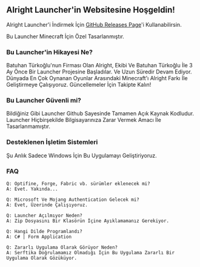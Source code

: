## Alright Launcher'in Websitesine Hoşgeldin!

Alright Launcher'i İndirmek İçin [GitHub Releases Page](https://github.com/batuhantrkgl/alrightlauncher/releases)'i Kullanabilirsin.

Bu Launcher Minecraft İçin Özel Tasarlanmıştır.

### Bu Launcher'in Hikayesi Ne?

Batuhan Türkoğlu'nun Firması Olan Alright, Ekibi Ve Batuhan Türkoğlu İle 3 Ay Önce Bir Launcher Projesine Başladılar. Ve Uzun Süredir Devam Ediyor. Dünyada En Çok Oynanan Oyunlar Arasındaki Minecraft'ı Alright Farkı İle Geliştirmeye Çalışıyoruz. Güncellemeler İçin Takipte Kalın!

### Bu Launcher Güvenli mi?

Bildiğiniz Gibi Launcher Github Sayesinde Tamamen Açık Kaynak Kodludur. Launcher Hiçbirşekilde Bilgisayarınıza Zarar Vermek Amacı İle Tasarlanmamıştır.

### Desteklenen İşletim Sistemleri

Şu Anlık Sadece Windows İçin Bu Uygulamayı Geliştiriyoruz.

### FAQ 
```
Q: Optifine, Forge, Fabric vb. sürümler eklenecek mi?
A: Evet. Yakında...
```

```
Q: Microsoft Ve Mojang Authentication Gelecek mi?
A: Evet, Üzerinde Çalışıyoruz.
```

```
Q: Launcher Açılmıyor Neden?
A: Zip Dosyasını Bir Klasörün İçine Ayıklamamanız Gerekiyor.
```

```
Q: Hangi Dilde Programlandı?
A: C# | Form Application
```

```
Q: Zararlı Uygulama Olarak Görüyor Neden?
A: Serftika Doğrulamamız Olmadığı İçin Bu Uygulama Zararlı Bir Uygulama Olarak Gözüküyor.
```

